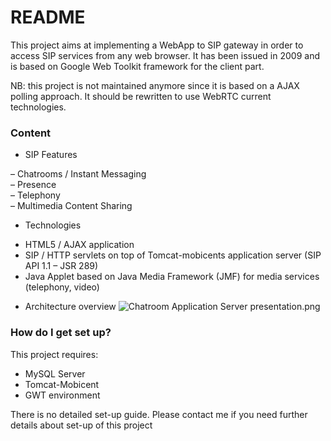 # README #

This project aims at implementing a WebApp to SIP gateway in order to
access SIP services from any web browser. It has been issued in 2009 and is based on Google Web Toolkit framework for the client part. 

NB: this project is not maintained anymore since it is based on a AJAX polling approach. It should be rewritten to use WebRTC current technologies.

### Content ###

* SIP Features

– Chatrooms / Instant Messaging<br>
– Presence<br>
– Telephony<br>
– Multimedia Content Sharing<br>

* Technologies

- HTML5 / AJAX application<br>
- SIP / HTTP servlets on top of Tomcat-mobicents application server
(SIP API 1.1 – JSR 289)<br>
- Java Applet based on Java Media Framework (JMF) for media
services (telephony, video)<br>

* Architecture overview
![Chatroom Application Server presentation.png](https://bitbucket.org/repo/7jk8ry/images/3858223146-Chatroom%20Application%20Server%20presentation.png)

### How do I get set up? ###

This project requires:
- MySQL Server
- Tomcat-Mobicent
- GWT environment

There is no detailed set-up guide. Please contact me if you need further details about set-up of this project